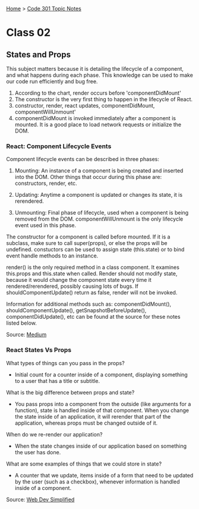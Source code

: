 [Home](README.md) > [Code 301 Topic Notes](301topicNotes.md)

# Class 02

## States and Props

This subject matters because it is detailing the lifecycle of a component, and what happens during each phase. This knowledge can be used to make our code run efficiently and bug free.

1. According to the chart, render occurs before 'componentDidMount'
2. The constructor is the very first thing to happen in the lifecycle of React.
3. constructor, render, react updates, componentDidMount, componentWillUnmount'
4. componentDidMount is invoked immediately after a component is mounted. It is a good place to load network requests or initialize the DOM.

### React: Component Lifecycle Events

Component lifecycle events can be described in three phases:

1. Mounting: An instance of a component is being created and inserted into the DOM. Other things that occur during this phase are: constructors, render, etc.

2. Updating: Anytime a component is updated or changes its state, it is rerendered.

3. Unmounting: Final phase of lifecycle, used when a component is being removed from the DOM. componentWillUnmount is the only lifecycle event used in this phase.

The constructor for a component is called before mounted. If it is a subclass, make sure to call super(props), or else the props will be undefined. constuctors can be used to assign state (this.state) or to bind event handle methods to an instance.

render() is the only required method in a class component. It examines this.props and this.state when called. Render should not modify state, because it would change the component state every time it rendered/rerendered, possibly causing lots of bugs. If shouldComponentUpdate() return as false, render will not be invoked.

Information for additional methods such as: componentDidMount(), shouldComponentUpdate(), getSnapshotBeforeUpdate(), componentDidUpdate(), etc can be found at the source for these notes listed below.

Source: [Medium](https://medium.com/@joshuablankenshipnola/react-component-lifecycle-events-cb77e670a093)

### React States Vs Props

What types of things can you pass in the props?
- Initial count for a counter inside of a component, displaying something to a user that has a title or subtitle.

What is the big difference between props and state?
- You pass props into a component from the outside (like arguments for a function), state is handled inside of that component. When you change the state inside of an application, it will rerender that part of the application, whereas props must be changed outside of it.

When do we re-render our application?
- When the state changes inside of our application based on something the user has done.

What are some examples of things that we could store in state?
- A counter that we update, items inside of a form that need to be updated by the user (such as a checkbox), whenever information is handled inside of a component.

Source: [Web Dev Simplified](https://www.youtube.com/watch?v=IYvD9oBCuJI)
